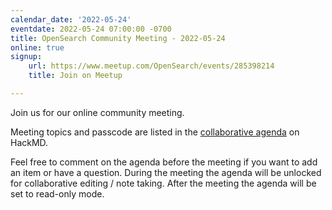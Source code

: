 ```yaml
---
calendar_date: '2022-05-24'
eventdate: 2022-05-24 07:00:00 -0700
title: OpenSearch Community Meeting - 2022-05-24
online: true
signup:
    url: https://www.meetup.com/OpenSearch/events/285398214
    title: Join on Meetup

---
```


Join us for our online community meeting.

Meeting topics and passcode are listed in the [collaborative agenda](https://hackmd.io/@HmdZWaVnQU6M8icdvC5TwQ/HkG9_C64c) on HackMD.

Feel free to comment on the agenda before the meeting if you want to add an item or have a question.
During the meeting the agenda will be unlocked for collaborative editing / note taking. After the meeting the agenda will be set to read-only mode.
